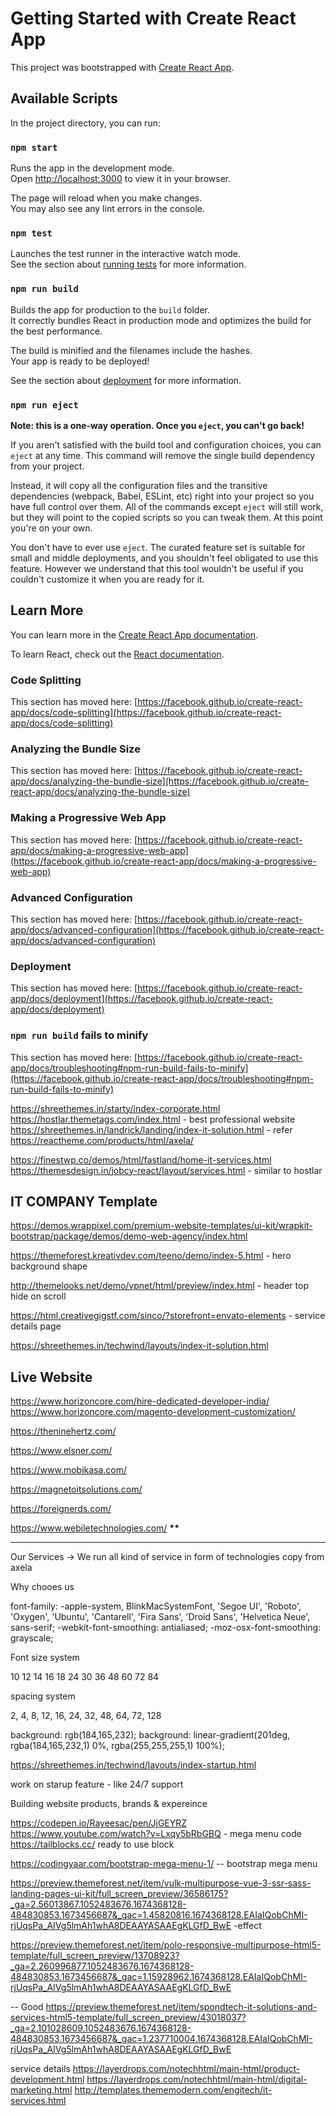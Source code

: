 # Getting Started with Create React App

This project was bootstrapped with [Create React App](https://github.com/facebook/create-react-app).

## Available Scripts

In the project directory, you can run:

### `npm start`

Runs the app in the development mode.\
Open [http://localhost:3000](http://localhost:3000) to view it in your browser.

The page will reload when you make changes.\
You may also see any lint errors in the console.

### `npm test`

Launches the test runner in the interactive watch mode.\
See the section about [running tests](https://facebook.github.io/create-react-app/docs/running-tests) for more information.

### `npm run build`

Builds the app for production to the `build` folder.\
It correctly bundles React in production mode and optimizes the build for the best performance.

The build is minified and the filenames include the hashes.\
Your app is ready to be deployed!

See the section about [deployment](https://facebook.github.io/create-react-app/docs/deployment) for more information.

### `npm run eject`

**Note: this is a one-way operation. Once you `eject`, you can't go back!**

If you aren't satisfied with the build tool and configuration choices, you can `eject` at any time. This command will remove the single build dependency from your project.

Instead, it will copy all the configuration files and the transitive dependencies (webpack, Babel, ESLint, etc) right into your project so you have full control over them. All of the commands except `eject` will still work, but they will point to the copied scripts so you can tweak them. At this point you're on your own.

You don't have to ever use `eject`. The curated feature set is suitable for small and middle deployments, and you shouldn't feel obligated to use this feature. However we understand that this tool wouldn't be useful if you couldn't customize it when you are ready for it.

## Learn More

You can learn more in the [Create React App documentation](https://facebook.github.io/create-react-app/docs/getting-started).

To learn React, check out the [React documentation](https://reactjs.org/).

### Code Splitting

This section has moved here: [https://facebook.github.io/create-react-app/docs/code-splitting](https://facebook.github.io/create-react-app/docs/code-splitting)

### Analyzing the Bundle Size

This section has moved here: [https://facebook.github.io/create-react-app/docs/analyzing-the-bundle-size](https://facebook.github.io/create-react-app/docs/analyzing-the-bundle-size)

### Making a Progressive Web App

This section has moved here: [https://facebook.github.io/create-react-app/docs/making-a-progressive-web-app](https://facebook.github.io/create-react-app/docs/making-a-progressive-web-app)

### Advanced Configuration

This section has moved here: [https://facebook.github.io/create-react-app/docs/advanced-configuration](https://facebook.github.io/create-react-app/docs/advanced-configuration)

### Deployment

This section has moved here: [https://facebook.github.io/create-react-app/docs/deployment](https://facebook.github.io/create-react-app/docs/deployment)

### `npm run build` fails to minify

This section has moved here: [https://facebook.github.io/create-react-app/docs/troubleshooting#npm-run-build-fails-to-minify](https://facebook.github.io/create-react-app/docs/troubleshooting#npm-run-build-fails-to-minify)

https://shreethemes.in/starty/index-corporate.html
https://hostlar.themetags.com/index.html - best professional website
https://shreethemes.in/landrick/landing/index-it-solution.html - refer
https://reactheme.com/products/html/axela/

https://finestwp.co/demos/html/fastland/home-it-services.html
https://themesdesign.in/jobcy-react/layout/services.html - similar to hostlar

## IT COMPANY Template

https://demos.wrappixel.com/premium-website-templates/ui-kit/wrapkit-bootstrap/package/demos/demo-web-agency/index.html

https://themeforest.kreativdev.com/teeno/demo/index-5.html - hero background shape

http://themelooks.net/demo/vpnet/html/preview/index.html - header top hide on scroll

https://html.creativegigstf.com/sinco/?storefront=envato-elements - service details page

https://shreethemes.in/techwind/layouts/index-it-solution.html

## Live Website

https://www.horizoncore.com/hire-dedicated-developer-india/
https://www.horizoncore.com/magento-development-customization/

https://theninehertz.com/

https://www.elsner.com/

https://www.mobikasa.com/

https://magnetoitsolutions.com/

https://foreignerds.com/

https://www.webiletechnologies.com/ **\*\***

---

Our Services -> We run all kind of service in form of technologies
copy from axela

Why chooes us

font-family: -apple-system, BlinkMacSystemFont, 'Segoe UI', 'Roboto', 'Oxygen',
'Ubuntu', 'Cantarell', 'Fira Sans', 'Droid Sans', 'Helvetica Neue',
sans-serif;
-webkit-font-smoothing: antialiased;
-moz-osx-font-smoothing: grayscale;

Font size system

10 12 14 16 18 24 30 36 48 60 72 84

spacing system

2, 4, 8, 12, 16, 24, 32, 48, 64, 72, 128

background: rgb(184,165,232);
background: linear-gradient(201deg, rgba(184,165,232,1) 0%, rgba(255,255,255,1) 100%);

https://shreethemes.in/techwind/layouts/index-startup.html

work on starup feature - like 24/7 support

Building website products, brands & expereince

https://codepen.io/Rayeesac/pen/JjGEYRZ
https://www.youtube.com/watch?v=Lxqy5bRbGBQ - mega menu code
https://tailblocks.cc/ ready to use block

https://codingyaar.com/bootstrap-mega-menu-1/ -- bootstrap mega menu

https://preview.themeforest.net/item/vulk-multipurpose-vue-3-ssr-sass-landing-pages-ui-kit/full_screen_preview/36586175?_ga=2.56013867.1052483676.1674368128-484830853.1673456687&_gac=1.45820816.1674368128.EAIaIQobChMI-rjUqsPa_AIVg5lmAh1whA8DEAAYASAAEgKLGfD_BwE -effect

https://preview.themeforest.net/item/polo-responsive-multipurpose-html5-template/full_screen_preview/13708923?_ga=2.260996877.1052483676.1674368128-484830853.1673456687&_gac=1.15928962.1674368128.EAIaIQobChMI-rjUqsPa_AIVg5lmAh1whA8DEAAYASAAEgKLGfD_BwE

-- Good
https://preview.themeforest.net/item/spondtech-it-solutions-and-services-html5-template/full_screen_preview/43018037?_ga=2.101028609.1052483676.1674368128-484830853.1673456687&_gac=1.237710004.1674368128.EAIaIQobChMI-rjUqsPa_AIVg5lmAh1whA8DEAAYASAAEgKLGfD_BwE

service details
https://layerdrops.com/notechhtml/main-html/product-development.html
https://layerdrops.com/notechhtml/main-html/digital-marketing.html
http://templates.thememodern.com/engitech/it-services.html
